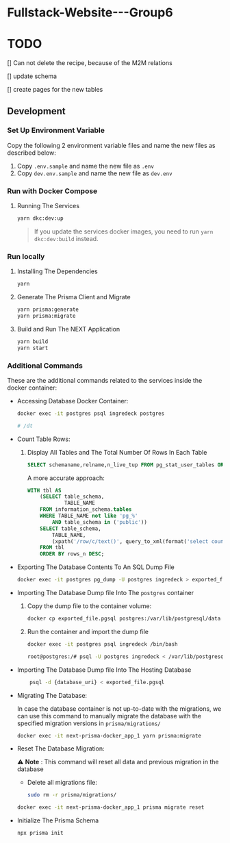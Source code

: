 # Fullstack-Website---Group6

# TODO

[] Can not delete the recipe, because of the M2M relations

[] update schema

[] create pages for the new tables

## Development

### Set Up Environment Variable 

Copy the following 2 environment variable files and name the new files as described below:

1. Copy `.env.sample` and name the new file as `.env`
2. Copy `dev.env.sample` and name the new file as `dev.env`

### Run with Docker Compose

1. Running The Services

    ```bash
    yarn dkc:dev:up
    ```
    
    > If you update the services docker images, you need to run `yarn dkc:dev:build` instead.

### Run locally

1. Installing The Dependencies

    ```bash
    yarn
    ```

2. Generate The Prisma Client and Migrate 

    ```bash
    yarn prisma:generate 
    yarn prisma:migrate 
    ```


2. Build and Run The NEXT Application

    ```bash
    yarn build
    yarn start
    ```

### Additional Commands

These are the additional commands related to the services inside the docker container:

- Accessing Database Docker Container:

    ```bash
    docker exec -it postgres psql ingredeck postgres

    # /dt
    ```

- Count Table Rows: 

    1. Display All Tables and The Total Number Of Rows In Each Table

        ```sql
        SELECT schemaname,relname,n_live_tup FROM pg_stat_user_tables ORDER BY n_live_tup DESC;
        ```

        A more accurate approach: 
        ```sql
        WITH tbl AS
            (SELECT table_schema,
                    TABLE_NAME
            FROM information_schema.tables
            WHERE TABLE_NAME not like 'pg_%'
                AND table_schema in ('public'))
            SELECT table_schema,
                TABLE_NAME,
                (xpath('/row/c/text()', query_to_xml(format('select count(*) as c from %I.%I', table_schema, TABLE_NAME), FALSE, TRUE, '')))[1]::text::int AS rows_n
            FROM tbl
            ORDER BY rows_n DESC;
        ```

- Exporting The Database Contents To An SQL Dump File

    ```bash
    docker exec -it postgres pg_dump -U postgres ingredeck > exported_file.pgsql
    ```

- Importing The Database Dump file Into The `postgres` container

    1. Copy the dump file to the container volume:

        ```bash
        docker cp exported_file.pgsql postgres:/var/lib/postgresql/data
        ```

    2. Run the container and import the dump file

        ```bash
        docker exec -it postgres psql ingredeck /bin/bash

        root@postgres:/# psql -U postgres ingredeck < /var/lib/postgresql/data/exported_file.pgsql
        ```

- Importing The Database Dump file Into The Hosting Database

    ```bash
        psql -d {database_uri} < exported_file.pgsql
    ```

- Migrating The Database:

    In case the database container is not up-to-date with the migrations, we can use this command to manually migrate the database with the specified migration versions in `prisma/migrations/`

    ```bash
    docker exec -it next-prisma-docker_app_1 yarn prisma:migrate
    ```

- Reset The Database Migration:

    :warning: **Note** : This command will reset all data and previous migration in the database

    - Delete all migrations file: 

        ```bash
        sudo rm -r prisma/migrations/
        ```

    ```bash
    docker exec -it next-prisma-docker_app_1 prisma migrate reset
    ```

- Initialize The Prisma Schema

    ```bash
    npx prisma init
    ```
